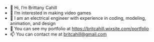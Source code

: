 - 👋 Hi, I’m Brittany Cahill
- 👀 I’m interested in making video games
- 🌱 I am an electrical engineer with experience in coding, modeling, animation, and design
- 💞️ You can see my portfolio at https://britcahill.wixsite.com/portfolio
- 📫 You can contact me at britcahill@gmail.com

<!---
brittanycahilly/brittanycahilly is a ✨ special ✨ repository because its `README.md` (this file) appears on your GitHub profile.
You can click the Preview link to take a look at your changes.
--->
